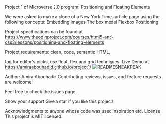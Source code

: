 Project 1 of Microverse 2.0 program: Positioning and Floating Elements

We were asked to make a clone of a New York Times article page using the following concepts: Embedding images The box model Flexbox Positioning 

Project specifications can be found at https://www.theodinproject.com/courses/html5-and-css3/lessons/positioning-and-floating-elements

Project requirements: clean, code, semantic HTML,

tag for editor's picks, use float, flex and grid techniques. Live Demo at https://amiraabouhadid.github.io/project1/
![READMESNEAKPEAK](https://user-images.githubusercontent.com/56790126/108226304-75532f00-7145-11eb-9f71-7916903fbc67.png)


Author: Amira Abouhadid
Contributing reviews, issues, and feature requests are welcome!

Feel free to check the issues page.

Show your support Give a star if you like this project!

Acknowledgments to anyone whose code was used Inspiration etc. License This project is MIT licensed.
